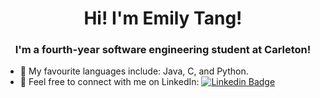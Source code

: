 <h1 align="center">Hi! I'm Emily Tang!</h1>
<h3 align="center">I'm a fourth-year software engineering student at Carleton!</h3>

- 💬 My favourite languages include: Java, C, and Python.
- 📨 Feel free to connect with me on LinkedIn:  [![Linkedin Badge](https://img.shields.io/badge/-Emily%20Tang-blue?style=flat-square&logo=Linkedin&logoColor=white)](https://www.linkedin.com/in/emilyxtang/)
